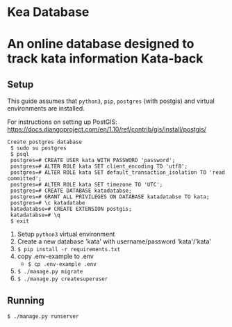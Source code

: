 # Kea Database
An online database designed to track kata information
Kata-back
================

Setup
-----
This guide assumes that `python3`, `pip`, `postgres` (with postgis) and virtual environments are installed.

For instructions on setting up PostGIS:
<https://docs.djangoproject.com/en/1.10/ref/contrib/gis/install/postgis/>
```
Create postgres database
 $ sudo su postgres
 $ psql
 postgres=# CREATE USER kata WITH PASSWORD 'password';
 postgres=# ALTER ROLE kata SET client_encoding TO 'utf8';
 postgres=# ALTER ROLE kata SET default_transaction_isolation TO 'read committed';
 postgres=# ALTER ROLE kata SET timezone TO 'UTC';
 postgres=# CREATE DATABASE katadatabse;
 postgres=# GRANT ALL PRIVILEGES ON DATABASE katadatabse TO kata;
 postgres=# \c katadatabe
 katadatabse=# CREATE EXTENSION postgis;
 katadatabse=# \q
 $ exit

 ```

1. Setup `python3` virtual environment
2. Create a new database 'kata' with username/password 'kata'/'kata'
3. `$ pip install -r requirements.txt`
4.  copy .env-example to .env
    - `$ cp .env-example .env`
4. `$ ./manage.py migrate`
5. `$ ./manage.py createsuperuser`

Running
-------
`$ ./manage.py runserver`
